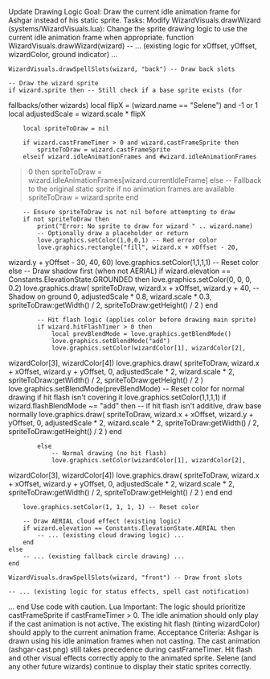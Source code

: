Update Drawing Logic
Goal: Draw the current idle animation frame for Ashgar instead of his 
static sprite.
Tasks:
Modify WizardVisuals.drawWizard (systems/WizardVisuals.lua):
Change the sprite drawing logic to use the current idle animation frame 
when appropriate.
function WizardVisuals.drawWizard(wizard)
    -- ... (existing logic for xOffset, yOffset, wizardColor, ground 
indicator) ...

    WizardVisuals.drawSpellSlots(wizard, "back") -- Draw back slots

    -- Draw the wizard sprite
    if wizard.sprite then -- Still check if a base sprite exists (for 
fallbacks/other wizards)
        local flipX = (wizard.name == "Selene") and -1 or 1
        local adjustedScale = wizard.scale * flipX

        local spriteToDraw = nil

        if wizard.castFrameTimer > 0 and wizard.castFrameSprite then
            spriteToDraw = wizard.castFrameSprite
        elseif wizard.idleAnimationFrames and #wizard.idleAnimationFrames 
> 0 then
            spriteToDraw = 
wizard.idleAnimationFrames[wizard.currentIdleFrame]
        else
            -- Fallback to the original static sprite if no animation 
frames are available
            spriteToDraw = wizard.sprite 
        end

        -- Ensure spriteToDraw is not nil before attempting to draw
        if not spriteToDraw then
            print("Error: No sprite to draw for wizard " .. wizard.name)
            -- Optionally draw a placeholder or return
            love.graphics.setColor(1,0,0,1) -- Red error color
            love.graphics.rectangle("fill", wizard.x + xOffset - 20, 
wizard.y + yOffset - 30, 40, 60)
            love.graphics.setColor(1,1,1,1) -- Reset color
        else
            -- Draw shadow first (when not AERIAL)
            if wizard.elevation == Constants.ElevationState.GROUNDED then
                love.graphics.setColor(0, 0, 0, 0.2)
                love.graphics.draw(
                    spriteToDraw,
                    wizard.x + xOffset,
                    wizard.y + 40, -- Shadow on ground
                    0, 
                    adjustedScale * 0.8, 
                    wizard.scale * 0.3, 
                    spriteToDraw:getWidth() / 2,
                    spriteToDraw:getHeight() / 2
                )
            end

            -- Hit flash logic (applies color before drawing main sprite)
            if wizard.hitFlashTimer > 0 then
                local prevBlendMode = love.graphics.getBlendMode()
                love.graphics.setBlendMode("add")
                love.graphics.setColor(wizardColor[1], wizardColor[2], 
wizardColor[3], wizardColor[4]) 
                love.graphics.draw(
                    spriteToDraw,
                    wizard.x + xOffset, wizard.y + yOffset, 0,
                    adjustedScale * 2, wizard.scale * 2,
                    spriteToDraw:getWidth() / 2, spriteToDraw:getHeight() 
/ 2
                )
                love.graphics.setBlendMode(prevBlendMode)
                -- Reset color for normal drawing if hit flash isn't 
covering it
                love.graphics.setColor(1,1,1,1) 
                if wizard.flashBlendMode ~= "add" then -- if hit flash 
isn't additive, draw base normally
                     love.graphics.draw(
                        spriteToDraw,
                        wizard.x + xOffset, wizard.y + yOffset, 0,
                        adjustedScale * 2, wizard.scale * 2,
                        spriteToDraw:getWidth() / 2, 
spriteToDraw:getHeight() / 2
                    )
                end

            else 
                -- Normal drawing (no hit flash)
                love.graphics.setColor(wizardColor[1], wizardColor[2], 
wizardColor[3], wizardColor[4])
                love.graphics.draw(
                    spriteToDraw,
                    wizard.x + xOffset, wizard.y + yOffset, 0,
                    adjustedScale * 2, wizard.scale * 2,
                    spriteToDraw:getWidth() / 2, spriteToDraw:getHeight() 
/ 2
                )
            end
        end
        
        love.graphics.setColor(1, 1, 1, 1) -- Reset color

        -- Draw AERIAL cloud effect (existing logic)
        if wizard.elevation == Constants.ElevationState.AERIAL then
            -- ... (existing cloud drawing logic) ...
        end
    else
        -- ... (existing fallback circle drawing) ...
    end

    WizardVisuals.drawSpellSlots(wizard, "front") -- Draw front slots

    -- ... (existing logic for status effects, spell cast notification) 
...
end
Use code with caution.
Lua
Important: The logic should prioritize castFrameSprite if castFrameTimer > 
0. The idle animation should only play if the cast animation is not 
active.
The existing hit flash (tinting wizardColor) should apply to the current 
animation frame.
Acceptance Criteria:
Ashgar is drawn using his idle animation frames when not casting.
The cast animation (ashgar-cast.png) still takes precedence during 
castFrameTimer.
Hit flash and other visual effects correctly apply to the animated sprite.
Selene (and any other future wizards) continue to display their static 
sprites correctly.
